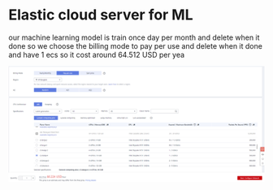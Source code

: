 # Elastic cloud server for ML​

our machine learning model is train once day per month and delete when it done​ so we choose the billing mode to pay per use and delete when it done and have 1 ecs so it cost around 64.512 USD per yea

![](<../../../../.gitbook/assets/image (13).png>)
